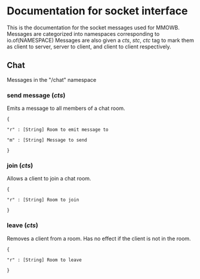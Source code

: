 # Documentation for socket interface

This is the documentation for the socket messages used for MMOWB.
Messages are categorized into namespaces corresponding to
    io.of(NAMESPACE)
Messages are also given a *cts*, *stc*, *ctc* tag to mark them as client
to server, server to client, and client to client respectively.

## Chat

Messages in the "/chat" namespace

### send message (*cts*)

Emits a message to all members of a chat room.

    {

    "r" : [String] Room to emit message to

    "m" : [String] Message to send

    }

### join (*cts*)

Allows a client to join a chat room.

    {

    "r" : [String] Room to join

    }

### leave (*cts*)

Removes a client from a room.  Has no effect if the client is not in the room.

    {

    "r" : [String] Room to leave

    }